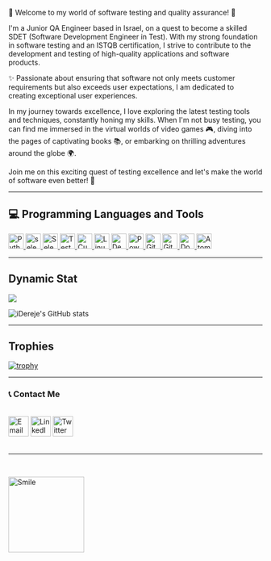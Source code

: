
🌟 Welcome to my world of software testing and quality assurance! 🌟

I'm a Junior QA Engineer based in Israel, on a quest to become a skilled SDET (Software Development Engineer in Test). With my strong foundation in software testing and an ISTQB certification, I strive to contribute to the development and testing of high-quality applications and software products.

✨ Passionate about ensuring that software not only meets customer requirements but also exceeds user expectations, I am dedicated to creating exceptional user experiences.

In my journey towards excellence, I love exploring the latest testing tools and techniques, constantly honing my skills. When I'm not busy testing, you can find me immersed in the virtual worlds of video games 🎮, diving into the pages of captivating books 📚, or embarking on thrilling adventures around the globe 🌍.

Join me on this exciting quest of testing excellence and let's make the world of software even better! 🚀

<hr>

 
 

## 💻 Programming  Languages and Tools 

<div align="left">

<a href="https://www.python.org">
  <img src="https://cdn.iconscout.com/icon/free/png-256/python-3521655-2945099.png" alt="Python" width="30" height="30" />
</a>

<a href="https://www.selenium.dev">
  <img src="https://img.icons8.com/?size=2x&id=VOnRj9vGpXV8&format=png" alt="selenium" width="30" height="30" />
</a>

<a href="https://www.selenium.dev/documentation/en/selenium_installation/installing_selenium_libraries/">
  <img src="https://img.icons8.com/?size=2x&id=WbhlkucPF3tZ&format=png" alt="Selenium Test Automation" width="30" height="30" />
</a>

<a href="https://testng.org">
  <img src="https://img.icons8.com/color/48/000000/test-tube-rack.png" alt="TestNG" width="30" height="30"/>
</a>

<a href="https://cucumber.io">
  <img src="https://img.icons8.com/color/48/000000/cucumber.png" alt="Cucumber" width="30" height="30"/>
</a>

<a href="https://www.linux.org/">
  <img src="https://img.icons8.com/color/48/000000/linux.png" alt="Linux" width="30" height="30"/>
</a>

<a href="https://www.debian.org/">
  <img src="https://img.icons8.com/color/48/000000/debian.png" alt="Debian" width="30" height="30"/>
</a>

<a href="https://docs.microsoft.com/en-us/powershell/">
  <img src="https://img.icons8.com/color/48/000000/powershell.png" alt="PowerShell" width="30" height="30"/>
</a>

<a href="https://git-scm.com">
  <img src="https://img.icons8.com/color/48/000000/git.png" alt="Git" width="30" height="30" />
</a>

<a href="https://github.com">
  <img src="https://img.icons8.com/color/48/000000/github.png" alt="GitHub" width="30" height="30" />
</a>

<a href="https://www.docker.com">
  <img src="https://img.icons8.com/color/48/000000/docker.png" alt="Docker" width="30" height="30"/>
</a>
 
 <a href="https://git-scm.com">
  <img src="icons/icons/atom.svg" alt="Atom" width="30" height="30" />
</a>





</div>

  

<hr>
 
 

## Dynamic Stat 
 
 <a href=""> <img align="center" src="https://github-readme-stats-sigma-five.vercel.app/api/top-langs/?username=iDereje&theme=react&line_height=40&hide=css"/> </a>
 <br>
 

 
 ![iDereje's GitHub stats](https://github-readme-stats.vercel.app/api?username=iDereje&rank_icon=github&theme=radical)
 
 <hr>
 
## Trophies

 
  [![trophy](https://github-profile-trophy.vercel.app/?username=iDereje)](https://github.com/iDereje/github-profile-trophy)
  
 
<hr>
 
 
### 📞 Contact Me 
 
<br>

<div align="left">
  <a href="mailto:david.dereje@gmail.com"><img src="https://img.icons8.com/color/48/000000/gmail.png" alt="Email" width="40" height="40"/></a>
  <a href="https://www.linkedin.com/in/daviddereje/"><img src="https://img.icons8.com/color/48/000000/linkedin.png" alt="LinkedIn" width="40" height="40"/></a>
  <a href="https://twitter.com/david_dereje"><img src="https://img.icons8.com/color/48/000000/twitter.png" alt="Twitter" width="40" height="40"/></a>
</div>
 
 <br>
 <hr>
  <br>

<span>  <img src="https://img.icons8.com/?size=512&id=IFmZRpbkaJYA&format=png" alt="Smile " width="150" height="150" />

